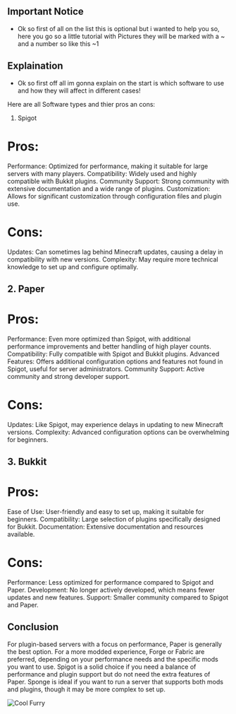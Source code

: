 ## Important Notice
* Ok so first of all on the list this is optional but i wanted to help you so, here you go so a little tutorial with Pictures they will be marked with a ~ and a number so like this ~1

## Explaination
* Ok so first off all im gonna explain on the start is which software to use and how they will affect in different cases!

Here are all Software types and thier pros an cons:

1. Spigot

# Pros:

Performance: Optimized for performance, making it suitable for large servers with many players.
Compatibility: Widely used and highly compatible with Bukkit plugins.
Community Support: Strong community with extensive documentation and a wide range of plugins.
Customization: Allows for significant customization through configuration files and plugin use.

# Cons:

Updates: Can sometimes lag behind Minecraft updates, causing a delay in compatibility with new versions.
Complexity: May require more technical knowledge to set up and configure optimally.



## 2. Paper

# Pros:

Performance: Even more optimized than Spigot, with additional performance improvements and better handling of high player counts.
Compatibility: Fully compatible with Spigot and Bukkit plugins.
Advanced Features: Offers additional configuration options and features not found in Spigot, useful for server administrators.
Community Support: Active community and strong developer support.


# Cons:

Updates: Like Spigot, may experience delays in updating to new Minecraft versions.
Complexity: Advanced configuration options can be overwhelming for beginners.



## 3. Bukkit

# Pros:

Ease of Use: User-friendly and easy to set up, making it suitable for beginners.
Compatibility: Large selection of plugins specifically designed for Bukkit.
Documentation: Extensive documentation and resources available.

# Cons:

Performance: Less optimized for performance compared to Spigot and Paper.
Development: No longer actively developed, which means fewer updates and new features.
Support: Smaller community compared to Spigot and Paper.



## Conclusion
For plugin-based servers with a focus on performance, Paper is generally the best option.
For a more modded experience, Forge or Fabric are preferred, depending on your performance needs and the specific mods you want to use.
Spigot is a solid choice if you need a balance of performance and plugin support but do not need the extra features of Paper.
Sponge is ideal if you want to run a server that supports both mods and plugins, though it may be more complex to set up.

![Cool Furry](https://github.com/MCHPixel/Explaination/assets/169911066/76c4a7fc-0262-4d69-9dc8-1774eb634442)
